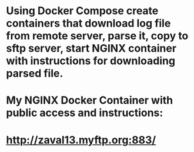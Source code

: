 # Using Docker Compose create containers that download log file from remote server, parse it, copy to sftp server, start NGINX container with instructions for downloading parsed file.

# My NGINX Docker Container with public access and instructions:
# http://zaval13.myftp.org:883/
